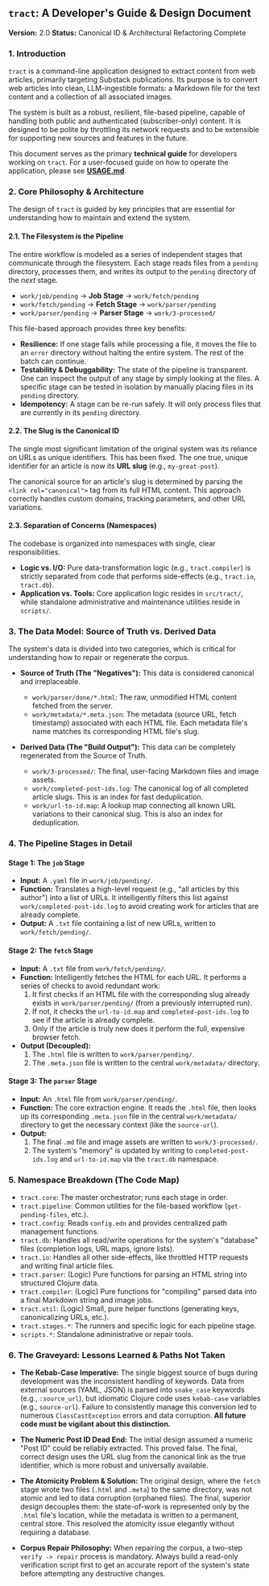 ## `tract`: A Developer's Guide & Design Document

**Version:** 2.0
**Status:** Canonical ID & Architectural Refactoring Complete

### 1. Introduction

`tract` is a command-line application designed to extract content from web articles, primarily targeting Substack publications. Its purpose is to convert web articles into clean, LLM-ingestible formats: a Markdown file for the text content and a collection of all associated images.

The system is built as a robust, resilient, file-based pipeline, capable of handling both public and authenticated (subscriber-only) content. It is designed to be polite by throttling its network requests and to be extensible for supporting new sources and features in the future.

This document serves as the primary **technical guide** for developers working on `tract`. For a user-focused guide on how to operate the application, please see **[USAGE.md](../USAGE.md)**.

### 2. Core Philosophy & Architecture

The design of `tract` is guided by key principles that are essential for understanding how to maintain and extend the system.

#### 2.1. The Filesystem is the Pipeline

The entire workflow is modeled as a series of independent stages that communicate through the filesystem. Each stage reads files from a `pending` directory, processes them, and writes its output to the `pending` directory of the *next* stage.

*   `work/job/pending` -> **Job Stage** -> `work/fetch/pending`
*   `work/fetch/pending` -> **Fetch Stage** -> `work/parser/pending`
*   `work/parser/pending` -> **Parser Stage** -> `work/3-processed/`

This file-based approach provides three key benefits:
*   **Resilience:** If one stage fails while processing a file, it moves the file to an `error` directory without halting the entire system. The rest of the batch can continue.
*   **Testability & Debuggability:** The state of the pipeline is transparent. One can inspect the output of any stage by simply looking at the files. A specific stage can be tested in isolation by manually placing files in its `pending` directory.
*   **Idempotency:** A stage can be re-run safely. It will only process files that are currently in its `pending` directory.

#### 2.2. The Slug is the Canonical ID

The single most significant limitation of the original system was its reliance on URLs as unique identifiers. This has been fixed. The one true, unique identifier for an article is now its **URL slug** (e.g., `my-great-post`).

The canonical source for an article's slug is determined by parsing the `<link rel="canonical">` tag from its full HTML content. This approach correctly handles custom domains, tracking parameters, and other URL variations.

#### 2.3. Separation of Concerns (Namespaces)

The codebase is organized into namespaces with single, clear responsibilities.
*   **Logic vs. I/O:** Pure data-transformation logic (e.g., `tract.compiler`) is strictly separated from code that performs side-effects (e.g., `tract.io`, `tract.db`).
*   **Application vs. Tools:** Core application logic resides in `src/tract/`, while standalone administrative and maintenance utilities reside in `scripts/`.

### 3. The Data Model: Source of Truth vs. Derived Data

The system's data is divided into two categories, which is critical for understanding how to repair or regenerate the corpus.

*   **Source of Truth (The "Negatives"):** This data is considered canonical and irreplaceable.
    *   `work/parser/done/*.html`: The raw, unmodified HTML content fetched from the server.
    *   `work/metadata/*.meta.json`: The metadata (source URL, fetch timestamp) associated with each HTML file. Each metadata file's name matches its corresponding HTML file's slug.

*   **Derived Data (The "Build Output"):** This data can be completely regenerated from the Source of Truth.
    *   `work/3-processed/`: The final, user-facing Markdown files and image assets.
    *   `work/completed-post-ids.log`: The canonical log of all completed article slugs. This is an index for fast deduplication.
    *   `work/url-to-id.map`: A lookup map connecting all known URL variations to their canonical slug. This is also an index for deduplication.

### 4. The Pipeline Stages in Detail

#### Stage 1: The `job` Stage
*   **Input:** A `.yaml` file in `work/job/pending/`.
*   **Function:** Translates a high-level request (e.g., "all articles by this author") into a list of URLs. It intelligently filters this list against `work/completed-post-ids.log` to avoid creating work for articles that are already complete.
*   **Output:** A `.txt` file containing a list of new URLs, written to `work/fetch/pending/`.

#### Stage 2: The `fetch` Stage
*   **Input:** A `.txt` file from `work/fetch/pending/`.
*   **Function:** Intelligently fetches the HTML for each URL. It performs a series of checks to avoid redundant work:
    1.  It first checks if an HTML file with the corresponding slug already exists in `work/parser/pending/` (from a previously interrupted run).
    2.  If not, it checks the `url-to-id.map` and `completed-post-ids.log` to see if the article is already complete.
    3.  Only if the article is truly new does it perform the full, expensive browser fetch.
*   **Output (Decoupled):**
    1.  The `.html` file is written to `work/parser/pending/`.
    2.  The `.meta.json` file is written to the central `work/metadata/` directory.

#### Stage 3: The `parser` Stage
*   **Input:** An `.html` file from `work/parser/pending/`.
*   **Function:** The core extraction engine. It reads the `.html` file, then looks up its corresponding `.meta.json` file in the central `work/metadata/` directory to get the necessary context (like the `source-url`).
*   **Output:**
    1.  The final `.md` file and image assets are written to `work/3-processed/`.
    2.  The system's "memory" is updated by writing to `completed-post-ids.log` and `url-to-id.map` via the `tract.db` namespace.

### 5. Namespace Breakdown (The Code Map)

*   `tract.core`: The master orchestrator; runs each stage in order.
*   `tract.pipeline`: Common utilities for the file-based workflow (`get-pending-files`, etc.).
*   `tract.config`: Reads `config.edn` and provides centralized path management functions.
*   `tract.db`: Handles all read/write operations for the system's "database" files (completion logs, URL maps, ignore lists).
*   `tract.io`: Handles all other side-effects, like throttled HTTP requests and writing final article files.
*   `tract.parser`: (Logic) Pure functions for parsing an HTML string into structured Clojure data.
*   `tract.compiler`: (Logic) Pure functions for "compiling" parsed data into a final Markdown string and image jobs.
*   `tract.util`: (Logic) Small, pure helper functions (generating keys, canonicalizing URLs, etc.).
*   `tract.stages.*`: The runners and specific logic for each pipeline stage.
*   `scripts.*`: Standalone administrative or repair tools.

### 6. The Graveyard: Lessons Learned & Paths Not Taken

*   **The Kebab-Case Imperative:** The single biggest source of bugs during development was the inconsistent handling of keywords. Data from external sources (YAML, JSON) is parsed into `snake_case` keywords (e.g., `:source_url`), but idiomatic Clojure code uses `kebab-case` variables (e.g., `source-url`). Failure to consistently manage this conversion led to numerous `ClassCastException` errors and data corruption. **All future code must be vigilant about this distinction.**

*   **The Numeric Post ID Dead End:** The initial design assumed a numeric "Post ID" could be reliably extracted. This proved false. The final, correct design uses the URL slug from the canonical link as the true identifier, which is more robust and universally available.

*   **The Atomicity Problem & Solution:** The original design, where the `fetch` stage wrote two files (`.html` and `.meta`) to the same directory, was not atomic and led to data corruption (orphaned files). The final, superior design decouples them: the state-of-work is represented only by the `.html` file's location, while the metadata is written to a permanent, central store. This resolved the atomicity issue elegantly without requiring a database.

*   **Corpus Repair Philosophy:** When repairing the corpus, a two-step `verify -> repair` process is mandatory. Always build a read-only verification script first to get an accurate report of the system's state before attempting any destructive changes.
